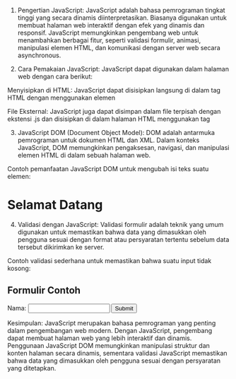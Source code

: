 1. Pengertian JavaScript:
JavaScript adalah bahasa pemrograman tingkat tinggi yang secara dinamis diinterpretasikan. Biasanya digunakan untuk membuat halaman web interaktif dengan efek yang dinamis dan responsif. JavaScript memungkinkan pengembang web untuk menambahkan berbagai fitur, seperti validasi formulir, animasi, manipulasi elemen HTML, dan komunikasi dengan server web secara asynchronous.

2. Cara Pemakaian JavaScript:
JavaScript dapat digunakan dalam halaman web dengan cara berikut:

Menyisipkan di HTML: JavaScript dapat disisipkan langsung di dalam tag HTML dengan menggunakan elemen <script>. 
Contohnya:


<script>
</script>
File Eksternal: JavaScript juga dapat disimpan dalam file terpisah dengan ekstensi .js dan disisipkan di dalam halaman HTML menggunakan tag
<script> dengan atribut src. Contohnya:


<script src="script.js"></script>

3. JavaScript DOM (Document Object Model):
DOM adalah antarmuka pemrograman untuk dokumen HTML dan XML. Dalam konteks JavaScript, DOM memungkinkan pengaksesan, navigasi, dan manipulasi elemen HTML di dalam sebuah halaman web.

Contoh pemanfaatan JavaScript DOM untuk mengubah isi teks suatu elemen:


<!DOCTYPE html>
<html>
<head>
  <title>Contoh JavaScript DOM</title>
</head>
<body>

<h1 id="judul">Selamat Datang</h1>

<script>
  document.getElementById("judul").innerHTML = "Hello, World!";
</script>

</body>
</html>

4. Validasi dengan JavaScript:
Validasi formulir adalah teknik yang umum digunakan untuk memastikan bahwa data yang dimasukkan oleh pengguna sesuai dengan format atau persyaratan tertentu sebelum data tersebut dikirimkan ke server.

Contoh validasi sederhana untuk memastikan bahwa suatu input tidak kosong:

<!DOCTYPE html>
<html>
<head>
  <title>Validasi Form dengan JavaScript</title>
  <script>
    function validateForm() {
      var x = document.forms["myForm"]["fname"].value;
      if (x == "") {
        alert("Nama harus diisi");
        return false;
      }
    }
  </script>
</head>
<body>

<h2>Formulir Contoh</h2>

<form name="myForm" onsubmit="return validateForm()" method="post">
  Nama: <input type="text" name="fname">
  <input type="submit" value="Submit">
</form>

</body>
</html>

Kesimpulan:
JavaScript merupakan bahasa pemrograman yang penting dalam pengembangan web modern. Dengan JavaScript, pengembang dapat membuat halaman web yang lebih interaktif dan dinamis. Penggunaan JavaScript DOM memungkinkan manipulasi struktur dan konten halaman secara dinamis, sementara validasi JavaScript memastikan bahwa data yang dimasukkan oleh pengguna sesuai dengan persyaratan yang ditetapkan.